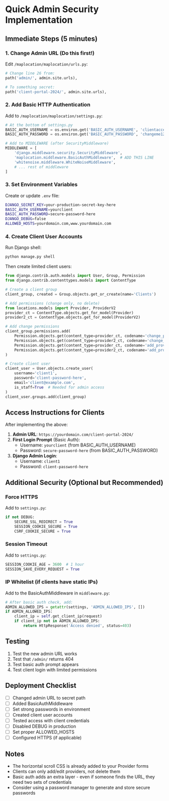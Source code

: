 # Quick Admin Security Implementation

## Immediate Steps (5 minutes)

### 1. Change Admin URL (Do this first!)

Edit `/maplocation/maplocation/urls.py`:

```python
# Change line 26 from:
path('admin/', admin.site.urls),

# To something secret:
path('client-portal-2024/', admin.site.urls),
```

### 2. Add Basic HTTP Authentication

Add to `/maplocation/maplocation/settings.py`:

```python
# At the bottom of settings.py
BASIC_AUTH_USERNAME = os.environ.get('BASIC_AUTH_USERNAME', 'clientaccess')
BASIC_AUTH_PASSWORD = os.environ.get('BASIC_AUTH_PASSWORD', 'changeme123!')

# Add to MIDDLEWARE (after SecurityMiddleware)
MIDDLEWARE = [
    'django.middleware.security.SecurityMiddleware',
    'maplocation.middleware.BasicAuthMiddleware',  # ADD THIS LINE
    'whitenoise.middleware.WhiteNoiseMiddleware',
    # ... rest of middleware
]
```

### 3. Set Environment Variables

Create or update `.env` file:

```bash
DJANGO_SECRET_KEY=your-production-secret-key-here
BASIC_AUTH_USERNAME=yourclient
BASIC_AUTH_PASSWORD=secure-password-here
DJANGO_DEBUG=false
ALLOWED_HOSTS=yourdomain.com,www.yourdomain.com
```

### 4. Create Client User Accounts

Run Django shell:

```bash
python manage.py shell
```

Then create limited client users:

```python
from django.contrib.auth.models import User, Group, Permission
from django.contrib.contenttypes.models import ContentType

# Create a client group
client_group, created = Group.objects.get_or_create(name='Clients')

# Add permissions (change only, no delete)
from locations.models import Provider, ProviderV2
provider_ct = ContentType.objects.get_for_model(Provider)
provider2_ct = ContentType.objects.get_for_model(ProviderV2)

# Add change permissions
client_group.permissions.add(
    Permission.objects.get(content_type=provider_ct, codename='change_provider'),
    Permission.objects.get(content_type=provider2_ct, codename='change_providerv2'),
    Permission.objects.get(content_type=provider_ct, codename='add_provider'),
    Permission.objects.get(content_type=provider2_ct, codename='add_providerv2'),
)

# Create client user
client_user = User.objects.create_user(
    username='client1',
    password='client-password-here',
    email='client@example.com',
    is_staff=True  # Needed for admin access
)
client_user.groups.add(client_group)
```

## Access Instructions for Clients

After implementing the above:

1. **Admin URL**: `https://yourdomain.com/client-portal-2024/`
2. **First Login Prompt** (Basic Auth):
   - Username: `yourclient` (from BASIC_AUTH_USERNAME)
   - Password: `secure-password-here` (from BASIC_AUTH_PASSWORD)
3. **Django Admin Login**:
   - Username: `client1`
   - Password: `client-password-here`

## Additional Security (Optional but Recommended)

### Force HTTPS

Add to `settings.py`:

```python
if not DEBUG:
    SECURE_SSL_REDIRECT = True
    SESSION_COOKIE_SECURE = True
    CSRF_COOKIE_SECURE = True
```

### Session Timeout

Add to `settings.py`:

```python
SESSION_COOKIE_AGE = 3600  # 1 hour
SESSION_SAVE_EVERY_REQUEST = True
```

### IP Whitelist (if clients have static IPs)

Add to the BasicAuthMiddleware in `middleware.py`:

```python
# After basic auth check, add:
ADMIN_ALLOWED_IPS = getattr(settings, 'ADMIN_ALLOWED_IPS', [])
if ADMIN_ALLOWED_IPS:
    client_ip = self.get_client_ip(request)
    if client_ip not in ADMIN_ALLOWED_IPS:
        return HttpResponse('Access denied', status=403)
```

## Testing

1. Test the new admin URL works
2. Test that `/admin/` returns 404
3. Test basic auth prompt appears
4. Test client login with limited permissions

## Deployment Checklist

- [ ] Changed admin URL to secret path
- [ ] Added BasicAuthMiddleware
- [ ] Set strong passwords in environment
- [ ] Created client user accounts
- [ ] Tested access with client credentials
- [ ] Disabled DEBUG in production
- [ ] Set proper ALLOWED_HOSTS
- [ ] Configured HTTPS (if applicable)

## Notes

- The horizontal scroll CSS is already added to your Provider forms
- Clients can only add/edit providers, not delete them
- Basic auth adds an extra layer - even if someone finds the URL, they need two sets of credentials
- Consider using a password manager to generate and store secure passwords
